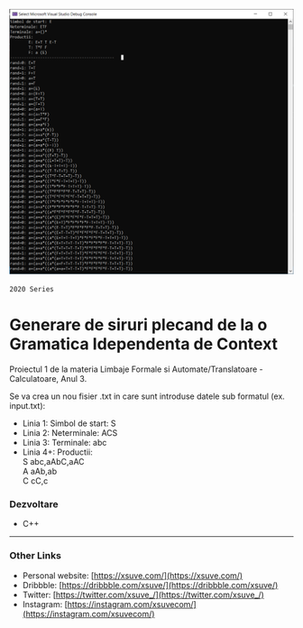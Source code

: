 ![Generare de siruri plecand de la o Gramatica Idependenta de Context](screenshot.png)

`2020 Series`
# Generare de siruri plecand de la o Gramatica Idependenta de Context
Proiectul 1 de la materia Limbaje Formale si Automate/Translatoare - Calculatoare, Anul 3.

Se va crea un nou fisier .txt in care sunt introduse datele sub formatul (ex. input.txt):
- Linia 1: Simbol de start: S
- Linia 2: Neterminale: ACS
- Linia 3: Terminale: abc
- Linia 4+: Productii:<br>
            S abc,aAbC,aAC<br>
            A aAb,ab<br>
            C cC,c

### Dezvoltare
* C++

---

### Other Links
* Personal website: [https://xsuve.com/](https://xsuve.com/)
* Dribbble: [https://dribbble.com/xsuve/](https://dribbble.com/xsuve/)
* Twitter: [https://twitter.com/xsuve_/](https://twitter.com/xsuve_/)
* Instagram: [https://instagram.com/xsuvecom/](https://instagram.com/xsuvecom/)
